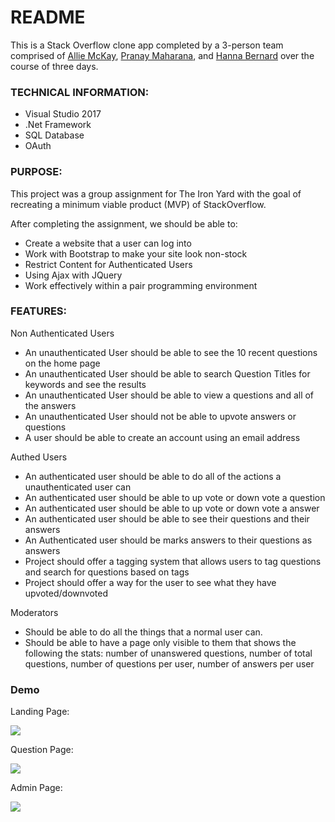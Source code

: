 # README
This is a Stack Overflow clone app completed by a 3-person team comprised of [Allie McKay](https://github.com/devalexer), [Pranay Maharana](https://github.com/pmaharana), and [Hanna Bernard](https://github.com/Hann-B) over the course of three days.

### TECHNICAL INFORMATION:
- Visual Studio 2017
- .Net Framework
- SQL Database
- OAuth

### PURPOSE:

This project was a group assignment for The Iron Yard with the goal of recreating a minimum viable product (MVP) of StackOverflow. 

After completing the assignment, we should be able to:
- Create a website that a user can log into
- Work with Bootstrap to make your site look non-stock
- Restrict Content for Authenticated Users
- Using Ajax with JQuery
- Work effectively within a pair programming environment

### FEATURES:

Non Authenticated Users
- An unauthenticated User should be able to see the 10 recent questions on the home page
- An unauthenticated User should be able to search Question Titles for keywords and see the results
- An unauthenticated User should be able to view a questions and all of the answers
- An unauthenticated User should not be able to upvote answers or questions
- A user should be able to create an account using an email address

Authed Users
- An authenticated user should be able to do all of the actions a unauthenticated user can
- An authenticated user should be able to up vote or down vote a question
- An authenticated user should be able to up vote or down vote a answer
- An authenticated user should be able to see their questions and their answers
- An Authenticated user should be marks answers to their questions as answers
- Project should offer a tagging system that allows users to tag questions and search for questions based on tags
- Project should offer a way for the user to see what they have upvoted/downvoted

Moderators
- Should be able to do all the things that a normal user can.
- Should be able to have a page only visible to them that shows the following the stats:
    number of unanswered questions,
    number of total questions,
    number of questions per user,
    number of answers per user

### Demo

Landing Page:

<img src="#">

Question Page:

<img src="#">

Admin Page:

<img src="#">

